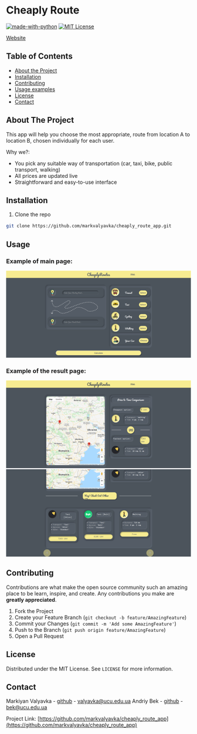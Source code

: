# Cheaply Route
[![made-with-python][made-with-python-shield]][made-with-python-url]
[![MIT License][license-shield]][license-url]

[Website](https://cheaplyroutes.herokuapp.com/)




<!-- TABLE OF CONTENTS -->
## Table of Contents

* [About the Project](#about-the-project)
* [Installation](#installation)
* [Contributing](#contributing)
* [Usage examples](#usage)
* [License](#license)
* [Contact](#contact)


<!-- ABOUT THE PROJECT -->
## About The Project

This app will help you choose the most appropriate, route from location A to location B, chosen individually for each user.

Why we?:
* You pick any suitable way of transportation (car, taxi, bike, public transport, walking)
* All prices are updated live
* Straightforward and easy-to-use interface




<!-- INSTALLATION -->
## Installation

1. Clone the repo
```sh
git clone https://github.com/markvalyavka/cheaply_route_app.git
```


<!-- USAGE EXAMPLES -->
## Usage
### Example of main page:
![Приклад головної сторінки](https://github.com/markvalyavka/cheaply_route_app/blob/master/examples/main_page.png)
### Example of the result page:
![Приклад результату](https://github.com/markvalyavka/cheaply_route_app/blob/master/examples/result_page.png)
![Приклад результату](https://github.com/markvalyavka/cheaply_route_app/blob/master/examples/result_page_2.png)




<!-- CONTRIBUTING -->
## Contributing

Contributions are what make the open source community such an amazing place to be learn, inspire, and create. Any contributions you make are **greatly appreciated**.

1. Fork the Project
2. Create your Feature Branch (`git checkout -b feature/AmazingFeature`)
3. Commit your Changes (`git commit -m 'Add some AmazingFeature'`)
4. Push to the Branch (`git push origin feature/AmazingFeature`)
5. Open a Pull Request



<!-- LICENSE -->
## License

Distributed under the MIT License. See `LICENSE` for more information.



<!-- CONTACT -->
## Contact

Markiyan Valyavka - [github](https://github.com/markvalyavka) - valyavka@ucu.edu.ua
Andriy Bek - [github](https://github.com/ReyBroncas) - bek@ucu.edu.ua

Project Link: [https://github.com/markvalyavka/cheaply_route_app](https://github.com/markvalyavka/cheaply_route_app)




<!-- MARKDOWN LINKS & IMAGES -->
<!-- https://www.markdownguide.org/basic-syntax/#reference-style-links -->
[made-with-python-shield]: https://img.shields.io/badge/Made%20with-Python-1f425f.svg
[made-with-python-url]: https://www.python.org/
[contributors-shield]: https://img.shields.io/github/contributors/Naereen/StrapDown.js.svg
[contributors-url]: https://github.com/markvalyavka/cheaply_route_app/graphs/contributors
[forks-shield]: https://img.shields.io/github/forks/othneildrew/Best-README-Template.svg?style=flat-square
[forks-url]: https://github.com/othneildrew/Best-README-Template/network/members
[stars-shield]: https://img.shields.io/github/stars/othneildrew/Best-README-Template.svg?style=flat-square
[stars-url]: https://github.com/othneildrew/Best-README-Template/stargazers
[issues-shield]: https://img.shields.io/github/issues/Naereen/StrapDown.js.svg
[issues-url]: https://github.com/markvalyavka/cheaply_route_app/issues
[license-shield]: https://img.shields.io/badge/License-MIT-blue.svg
[license-url]: https://github.com/markvalyavka/cheaply_route_app/blob/master/LICENSE
[product-screenshot]: images/screenshot.png
